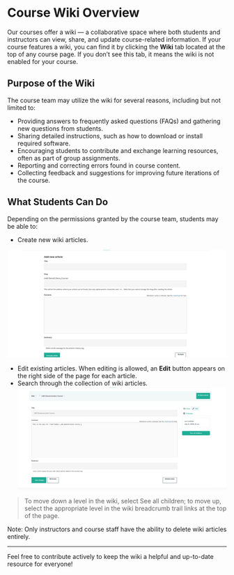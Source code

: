 # Course Wiki Overview

Our courses offer a wiki — a collaborative space where both students and instructors can view, share, and update course-related information. If your course features a wiki, you can find it by clicking the **Wiki** tab located at the top of any course page. If you don’t see this tab, it means the wiki is not enabled for your course.

## Purpose of the Wiki

The course team may utilize the wiki for several reasons, including but not limited to:

- Providing answers to frequently asked questions (FAQs) and gathering new questions from students.
- Sharing detailed instructions, such as how to download or install required software.
- Encouraging students to contribute and exchange learning resources, often as part of group assignments.
- Reporting and correcting errors found in course content.
- Collecting feedback and suggestions for improving future iterations of the course.

## What Students Can Do

Depending on the permissions granted by the course team, students may be able to:

- Create new wiki articles.

![wiki2](../images/wiki2.png)

- Edit existing articles. When editing is allowed, an **Edit** button appears on the right side of the page for each article.  
- Search through the collection of wiki articles.
![wiki](../images/wiki1.png)

> To move down a level in the wiki, select See all children; to move up, select the appropriate level in the wiki breadcrumb trail links at the top of the page.



Note: Only instructors and course staff have the ability to delete wiki articles entirely.

---

Feel free to contribute actively to keep the wiki a helpful and up-to-date resource for everyone!
